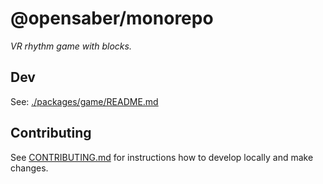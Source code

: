 # @opensaber/monorepo

_VR rhythm game with blocks._

## Dev

See: [./packages/game/README.md](./packages/game/README.md)

## Contributing

See [CONTRIBUTING.md](./CONTRIBUTING.md) for instructions how to develop locally and make changes.
